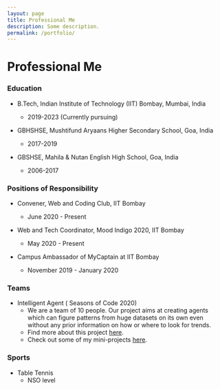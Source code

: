 ```yaml
---
layout: page
title: Professional Me
description: Some description.
permalink: /portfolio/
---
```


# Professional Me

### Education

* B.Tech, Indian Institute of Technology (IIT) Bombay, Mumbai, India
  - 2019-2023 (Currently pursuing)

* GBHSHSE, Mushtifund Aryaans Higher Secondary School, Goa, India
  - 2017-2019

* GBSHSE, Mahila & Nutan English High School, Goa, India  
  - 2006-2017

### Positions of Responsibility

* Convener, Web and Coding Club, IIT Bombay
  - June 2020 - Present

* Web and Tech Coordinator, Mood Indigo 2020, IIT Bombay
  - May 2020 - Present

* Campus Ambassador of MyCaptain at IIT Bombay
  - November 2019 - January 2020

### Teams

* Intelligent Agent ( Seasons of Code 2020)
  - We are a team of 10 people. Our project aims at creating agents which can figure patterns from huge datasets on its own even without any prior information on how or where to look for trends. 
  - Find more about this project [here](https://www.wncc-iitb.org/soc_projects/71-sanjeev-intelligent.html). 
  - Check out some of my mini-projects [here](https://github.com/abhipaiangle/Intelligent_Agent_AbhishekPaiAngle).

### Sports

* Table Tennis
  - NSO level

  

